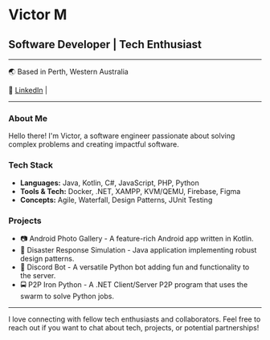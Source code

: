 # Victor M

## Software Developer | Tech Enthusiast

---

🌏 Based in Perth, Western Australia

🔗 [LinkedIn](https://linkedin.com/in/cmarteli) |

---

### About Me

Hello there! I'm Victor, a software engineer passionate about solving complex problems and creating impactful software.

### Tech Stack

- **Languages:** Java, Kotlin, C#, JavaScript, PHP, Python
- **Tools & Tech:** Docker, .NET, XAMPP, KVM/QEMU, Firebase, Figma
- **Concepts:** Agile, Waterfall, Design Patterns, JUnit Testing

### Projects

- 📷 Android Photo Gallery - A feature-rich Android app written in Kotlin.
- 🚨 Disaster Response Simulation - Java application implementing robust design patterns.
- 🤖 Discord Bot - A versatile Python bot adding fun and functionality to the server.
- 🚍 P2P Iron Python - A .NET Client/Server P2P program that uses the swarm to solve Python jobs.

---

I love connecting with fellow tech enthusiasts and collaborators. Feel free to reach out if you want to chat about tech, projects, or potential partnerships!



<!--
**cMarteli/cMarteli** is a ✨ _special_ ✨ repository because its `README.md` (this file) appears on your GitHub profile.

Here are some ideas to get you started:

- 🔭 I’m currently working on ...
- 🌱 I’m currently learning ...
- 👯 I’m looking to collaborate on ...
- 🤔 I’m looking for help with ...
- 💬 Ask me about ...
- 📫 How to reach me: ...
- 😄 Pronouns: ...
- ⚡ Fun fact: ...
-->
